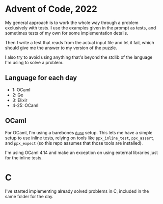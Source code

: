 # Advent of Code, 2022

My general approach is to work the whole way through a problem
exclusively with tests. I use the examples given in the prompt as
tests, and sometimes tests of my own for some implementation details.

Then I write a test that reads from the actual input file and let it
fail, which should give me the answer to my version of the puzzle.

I also try to avoid using anything that's beyond the stdlib of the
language I'm using to solve a problem.

## Language for each day

- 1: OCaml
- 2: Go
- 3: Elixir
- 4-25: OCaml

## OCaml

For OCaml, I'm using a barebones
[`dune`](https://dune.readthedocs.io/en/stable/) setup. This lets me
have a simple setup to use inline tests, relying on tools like
`ppx_inline_test`, `ppx_assert`, and `ppx_expect` (so this repo
assumes that those tools are installed).

I'm using OCaml 4.14 and make an exception on using external libraries
just for the inline tests.

# C

I've started implementing already solved problems in C, included in
the same folder for the day.
